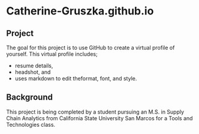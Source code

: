 # Catherine-Gruszka.github.io

## Project

The goal for this project is to use GitHub to create a virtual profile of yourself. This virtual profile includes; 
- resume details,
- headshot, and
- uses markdown to edit theformat, font, and style.

## Background

This project is being completed by a student pursuing an M.S. in Supply Chain Analytics from California State University San Marcos for a Tools and Technologies class.

